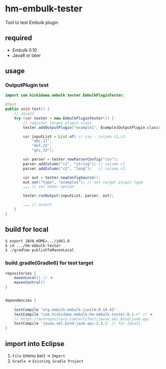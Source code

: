 # hm-embulk-tester
Tool to test Embulk plugin

## required

* Embulk 0.10
* Java8 or later

## usage

### OutputPlugin test

```java
import com.hishidama.embulk.tester.EmbulkPluginTester;

@Test
public void test() {
    // Java11
    try (var tester = new EmbulkPluginTester()) {
        // register target plugin class
        tester.addOutputPlugin("example1", Example1OutputPlugin.class);

        var inputList = List.of( // csv - column c1,c2
            "abc,11",
            "def,22",
            "ghi,33");

        var parser = tester.newParserConfig("csv");
        parser.addColumn("c1", "string"); // column c1
        parser.addColumn("c2", "long");   // column c2

        var out = tester.newConfigSource();
        out.set("type", "example1"); // set target plugin type
        ... // set other option

        tester.runOutput(inputList, parser, out);

        ... // assert
    }
}
```

## build for local

```bash
$ export JAVA_HOME=.../jdk1.8
$ cd .../hm-embulk-tester
$ ./gradlew publishToMavenLocal
```

### build.gradle(Gradle6) for test target

```gradle
repositories {
    mavenLocal() // ★
    mavenCentral()
}


dependencies {
    ...
    testCompile "org.embulk:embulk-junit4:0.10.41"
    testCompile "com.hishidama.embulk:hm-embulk-tester:0.1.+" // ★
    // https://mvnrepository.com/artifact/javax.xml.bind/jaxb-api
    testCompile 'javax.xml.bind:jaxb-api:2.3.1' // for Java11
}
```

## import into Eclipse

1. `File` (menu bar) -> `Import`
2. `Gradle` -> `Existing Gradle Project`
